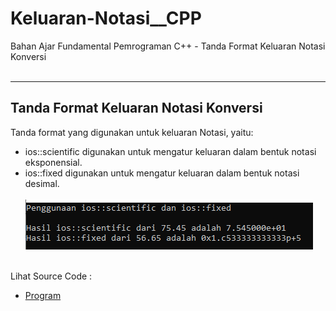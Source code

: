 # Keluaran-Notasi__CPP
Bahan Ajar Fundamental Pemrograman C++ - Tanda Format Keluaran Notasi Konversi<br><br>

---

## Tanda Format Keluaran Notasi Konversi

Tanda format yang digunakan untuk keluaran Notasi, yaitu:<br>
- ios::scientific digunakan untuk mengatur keluaran dalam bentuk notasi eksponensial. <br>
- ios::fixed digunakan untuk mengatur keluaran dalam bentuk notasi desimal.<br><br>
<img src="https://github.com/RizkyKhapidsyah/Keluaran-Notasi__CPP/blob/master/Keluaran-Notasi__CPP/Result/001.PNG"><br><br>

Lihat Source Code : <br>
- <a href="https://github.com/RizkyKhapidsyah/Keluaran-Notasi__CPP/blob/master/Keluaran-Notasi__CPP/Source.cpp">Program</a>

